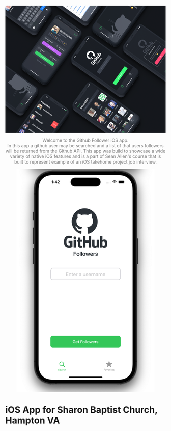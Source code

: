 <p align="center"><img src="https://github.com/benreeps/GHFollowers/blob/main/GHFollowers/images/headerImage.png" height="400" align="center"></p>
<p align="center" style="color: gray;"> 
  Welcome to the Github Follower iOS app. <br> In this app a github user may be searched and a list of that users followers will be returned from the Github API. This app was build to showcase a wide variety of native iOS features and is a part of Sean Allen's course that is built to represent example of an iOS takehome project job interview.
</p>
<p align="center"><img src="https://github.com/benreeps/GHFollowers/blob/main/GHFollowers/images/Search.png" height="700" align="center"></p>

# iOS App for Sharon Baptist Church, Hampton VA 
